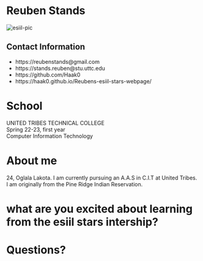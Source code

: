 # Reuben Stands  
![esiil-pic](https://user-images.githubusercontent.com/128166429/227305923-5dfa2ab9-c116-489c-8f48-fceb470c0eb2.jpg)

## Contact Information  
<ul>
  <li>https://reubenstands@gmail.com</li>
  <li>https://stands.reuben@stu.uttc.edu</li>
  <li>https://github.com/Haak0</li>
  <li>https://haak0.github.io/Reubens-esiil-stars-webpage/</li>
</ul>  

# School  
UNITED TRIBES TECHNICAL COLLEGE  
Spring 22-23, first year  
Computer Information Technology  

# About me  
24, Oglala Lakota. I am currently pursuing an A.A.S in C.I.T at United Tribes. I am originally from the Pine Ridge Indian Reservation.

# what are you excited about learning from the esiil stars intership?

# Questions?  
